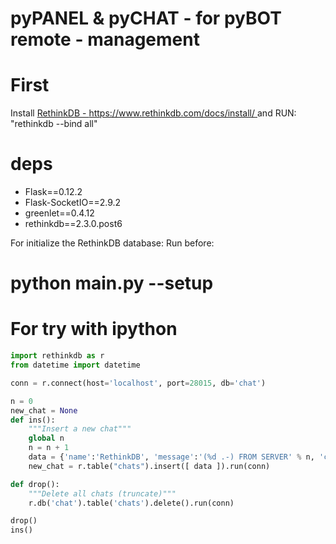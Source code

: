 # pyPANEL & pyCHAT - for pyBOT remote - management

First
=====

Install [RethinkDB - https://www.rethinkdb.com/docs/install/ ](https://www.rethinkdb.com/docs/install/) and RUN: "rethinkdb --bind all"

deps
====

- Flask==0.12.2
- Flask-SocketIO==2.9.2
- greenlet==0.4.12
- rethinkdb==2.3.0.post6


For initialize the RethinkDB database: Run before:

python main.py --setup
======================

For try with ipython
====================

```python
import rethinkdb as r
from datetime import datetime

conn = r.connect(host='localhost', port=28015, db='chat')

n = 0
new_chat = None
def ins():
    """Insert a new chat"""
    global n
    n = n + 1
    data = {'name':'RethinkDB', 'message':'(%d .-) FROM SERVER' % n, 'created':str(datetime.now(r.make_timezone('00:00')))}
    new_chat = r.table("chats").insert([ data ]).run(conn)

def drop():
    """Delete all chats (truncate)"""
    r.db('chat').table('chats').delete().run(conn)

drop()
ins()
```
